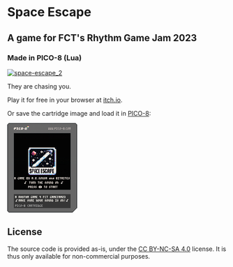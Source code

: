 # Space Escape

## A game for FCT's Rhythm Game Jam 2023

### Made in PICO-8 (Lua)

[![space-escape_2](https://github.com/abtsousa/spacegame/assets/11749310/510c792e-ae58-4948-9fff-ee12b2925462)](https://bitaites.itch.io/space-escape)

They are chasing you.

Play it for free in your browser at [itch.io](https://bitaites.itch.io/space-escape).

Or save the cartridge image and load it in [PICO-8](https://www.lexaloffle.com/pico-8.php):

![](space-escape.p8.png)

## License

The source code is provided as-is, under the [CC BY-NC-SA 4.0](https://creativecommons.org/licenses/by-nc-sa/4.0/) license. It is thus only available for non-commercial purposes.
